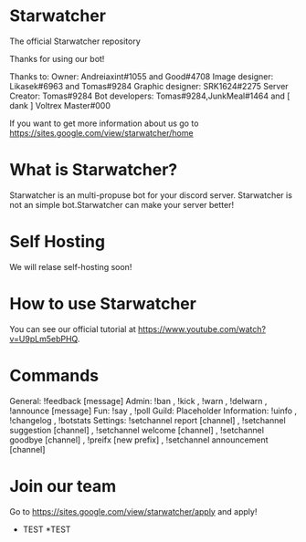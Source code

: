# Starwatcher
The official Starwatcher repository 

Thanks for using our bot!

Thanks to: 
Owner: Andreiaxint#1055 and Good#4708
Image designer: Likasek#6963 and Tomas#9284
Graphic designer: SRK1624#2275
Server Creator: Tomas#9284
Bot developers: Tomas#9284,JunkMeal#1464 and [ dank ] Voltrex Master#000


If you want to get more information about us go to https://sites.google.com/view/starwatcher/home


# What is Starwatcher?
Starwatcher is an multi-propuse bot for your discord server.
Starwatcher is not an simple bot.Starwatcher can make your server better!

# Self Hosting
We will relase self-hosting soon!

# How to use Starwatcher
You can see our official tutorial at https://www.youtube.com/watch?v=U9pLm5ebPHQ.

# Commands
General:  !feedback [message]
Admin:  !ban , !kick , !warn , !delwarn , !announce [message]
Fun:  !say , !poll
Guild:  Placeholder
Information:  !uinfo , !changelog , !botstats
Settings:  !setchannel report [channel] , !setchannel suggestion [channel] , !setchannel welcome [channel] , !setchannel goodbye [channel] , !preifx [new prefix] , !setchannel announcement [channel]

# Join our team
Go to https://sites.google.com/view/starwatcher/apply and apply!

* TEST
*TEST
